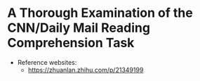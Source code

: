 # A Thorough Examination of the CNN/Daily Mail Reading Comprehension Task
+ Reference websites:
	+ https://zhuanlan.zhihu.com/p/21349199